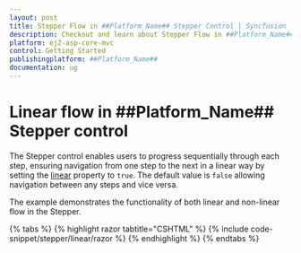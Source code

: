 ```yaml
---
layout: post
title: Stepper Flow in ##Platform_Name## Stepper Control | Syncfusion
description: Checkout and learn about Stepper Flow in ##Platform_Name## Stepper control of Syncfusion Essential JS 2 and more details.
platform: ej2-asp-core-mvc
control: Getting Started
publishingplatform: ##Platform_Name##
documentation: ug
---
```


# Linear flow in ##Platform_Name## Stepper control

The Stepper control enables users to progress sequentially through each step, ensuring navigation from one step to the next in a linear way by setting the [linear](https://help.syncfusion.com/cr/aspnetcore-js2/Syncfusion.EJ2.Navigations.Stepper.html#Syncfusion_EJ2_Navigations_Stepper_Linear) property to `true`. The default value is `false` allowing navigation between any steps and vice versa.

The example demonstrates the functionality of both linear and non-linear flow in the Stepper.

{% tabs %}
{% highlight razor tabtitle="CSHTML" %}
{% include code-snippet/stepper/linear/razor %}
{% endhighlight %}
{% endtabs %}